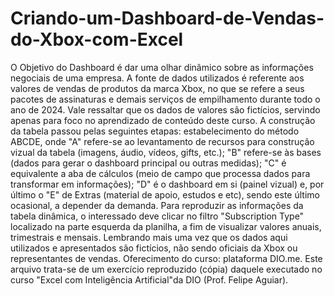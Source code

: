 # Criando-um-Dashboard-de-Vendas-do-Xbox-com-Excel
O Objetivo do Dashboard é dar uma olhar dinâmico sobre as informações negociais de uma empresa. A fonte de dados utilizados é referente aos valores de vendas de produtos da marca Xbox, no que se refere a seus pacotes de assinaturas e demais serviços de empilhamento durante todo o ano de 2024. Vale ressaltar que os dados de valores são fictícios, servindo apenas para foco no aprendizado de conteúdo deste curso. 
A construção da tabela passou pelas seguintes etapas: estabelecimento do método ABCDE, onde "A" refere-se ao levantamento de recursos para construção vizual da tabela (imagens, áudio, vídeos, gifts, etc.); "B" refere-se às bases (dados para gerar o dashboard principal ou outras medidas); "C" é equivalente a aba de cálculos (meio de campo que processa dados para transformar em informações); "D" é o dashboard em si (painel vizual) e, por último o "E" de Extras (material de apoio, estudos e etc), sendo este último ocasional, a depender da demanda. 
Para reproduzir as informações da tabela dinâmica, o interessado deve clicar no filtro "Subscription Type" localizado na parte esquerda da planilha, a fim de visualizar valores anuais, trimestrais e mensais.
Lembrando mais uma vez que os dados aqui utilizados e apresentados são fictícios, não sendo oficiais da Xbox ou representantes de vendas.
Oferecimento do curso: plataforma DIO.me.
Este arquivo trata-se de um exercício reproduzido (cópia) daquele executado no curso "Excel com Inteligência Artificial"da DIO (Prof. Felipe Aguiar).
